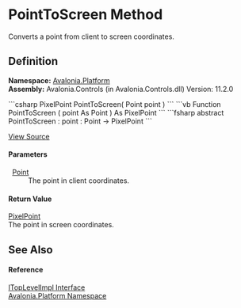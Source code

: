 # PointToScreen Method


Converts a point from client to screen coordinates.



## Definition
**Namespace:** <a href="N_Avalonia_Platform">Avalonia.Platform</a>  
**Assembly:** Avalonia.Controls (in Avalonia.Controls.dll) Version: 11.2.0

<Tabs groupId="api-code-preview">
<TabItem value="csharp" label="C#">
```csharp
PixelPoint PointToScreen(
	Point point
)
```
</TabItem>
<TabItem value="vb" label="VB">
```vb
Function PointToScreen ( 
	point As Point
) As PixelPoint
```
</TabItem>
<TabItem value="fsharp" label="F#">
```fsharp
abstract PointToScreen : 
        point : Point -> PixelPoint 
```
</TabItem>
</Tabs>



<a href="https://github.com/AvaloniaUI/Avalonia/tree/master/src/Avalonia.Controls/Platform/ITopLevelImpl.cs" title="View the source code">View Source</a>



#### Parameters
<dl><dt>  <a href="T_Avalonia_Point">Point</a></dt><dd>The point in client coordinates.</dd></dl>

#### Return Value
<a href="T_Avalonia_PixelPoint">PixelPoint</a>  
The point in screen coordinates.

## See Also


#### Reference
<a href="T_Avalonia_Platform_ITopLevelImpl">ITopLevelImpl Interface</a>  
<a href="N_Avalonia_Platform">Avalonia.Platform Namespace</a>  
